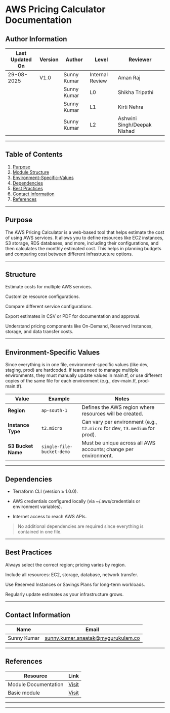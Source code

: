 


# AWS Pricing Calculator Documentation

## Author Information

| Last Updated On | Version | Author           | Level           | Reviewer               |
|-----------------|---------|-----------------|----------------|------------------------|
| 29-08-2025      | V1.0    | Sunny Kumar     | Internal Review | Aman Raj               |
|                 |         | Sunny Kumar     | L0             | Shikha Tripathi        |
|                 |         | Sunny Kumar     | L1             | Kirti Nehra            |
|                 |         | Sunny Kumar     | L2             | Ashwini Singh/Deepak Nishad |

---
## Table of Contents

1. [Purpose](#Purpose)
2. [Module Structure](#Module-Structure)
3. [Environment-Specific-Values](#Environment-Specific-Values)
4. [Dependencies](#Dependencies)
5. [Best Practices](#Best-Practices)
6. [Contact Information](#contact-information)
7. [References](#references)

---

## Purpose

The AWS Pricing Calculator is a web-based tool that helps estimate the cost of using AWS services. It allows you to define resources like EC2 instances, S3 storage, RDS databases, and more, including their configurations, and then calculates the monthly estimated cost. This helps in planning budgets and comparing cost between different infrastructure options.

---
##  Structure

Estimate costs for multiple AWS services.

Customize resource configurations.

Compare different service configurations.

Export estimates in CSV or PDF for documentation and approval.

Understand pricing components like On-Demand, Reserved Instances, storage, and data transfer costs.


---
## Environment-Specific Values

Since everything is in one file, environment-specific values (like dev, staging, prod) are hardcoded.
If teams need to manage multiple environments, they must manually update values in main.tf, or use different copies of the same file for each environment (e.g., dev-main.tf, prod-main.tf).


| Value              | Example                   | Notes                                                                      |
| ------------------ | ------------------------- | -------------------------------------------------------------------------- |
| **Region**         | `ap-south-1`              | Defines the AWS region where resources will be created.                    |
| **Instance Type**  | `t2.micro`                | Can vary per environment (e.g., `t2.micro` for dev, `t3.medium` for prod). |
| **S3 Bucket Name** | `single-file-bucket-demo` | Must be unique across all AWS accounts; change per environment.            |




---
## Dependencies

- Terraform CLI (version ≥ 1.0.0).

- AWS credentials configured locally (via ~/.aws/credentials or environment variables).

- Internet access to reach AWS APIs.

>No additional dependencies are required since everything is contained in one file.

---
## Best Practices

Always select the correct region; pricing varies by region.

Include all resources: EC2, storage, database, network transfer.

Use Reserved Instances or Savings Plans for long-term workloads.

Regularly update estimates as your infrastructure grows.

---

##  Contact Information

| Name             | Email                                         |
|------------------|-----------------------------------------------|
| Sunny Kumar  | sunny.kumar.snaatak@mygurukulam.co        |

---


## References

| Resource                     | Link |
|-------------------------------|------|
| Module Documentation         | [Visit](https://developer.hashicorp.com/terraform/language?utm_source=chatgpt.com) |
| Basic module           | [Visit](https://registry.terraform.io/providers/hashicorp/aws/latest/docs?utm_source=chatgpt.com) |

---

---

